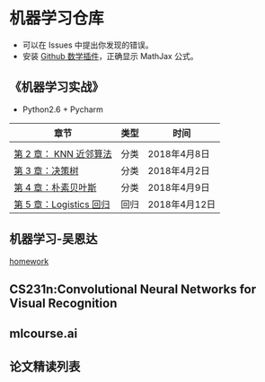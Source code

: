 # 机器学习仓库

- 可以在 Issues 中提出你发现的错误。
- 安装 [Github 数学插件](https://chrome.google.com/webstore/detail/github-with-mathjax/ioemnmodlmafdkllaclgeombjnmnbima)，正确显示 MathJax 公式。


## 《机器学习实战》

- Python2.6 + Pycharm 

| 章节 | 类型 | 时间 |
| --- | --- | --- |
|  |  |  |
| [第 2 章： KNN 近邻算法](./machine-learning-action/Ch02/2.k-近邻算法.md) | 分类 | 2018年4月8日 |
| [第 3 章：决策树](./machine-learning-action/Ch03/3.决策树.md) | 分类 | 2018年4月2日  |
| [第 4 章：朴素贝叶斯](./machine-learning-action/Ch04/4.朴素贝叶斯.md) | 分类 | 2018年4月9日  |
| [第 5 章：Logistics 回归](./machine-learning-action/Ch05/5Logistics.md) | 回归 | 2018年4月12日  |

## 机器学习-吴恩达

[homework](./andrew-ng-machine-learning/README.md)

## CS231n:Convolutional Neural Networks for Visual Recognition

## mlcourse.ai

## 论文精读列表
